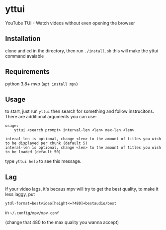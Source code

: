 # yttui
YouTube TUI - Watch videos without even opening the browser


## Installation

clone and cd in the directory, then run
```./install.sh```
this will make the yttui command avaiable

## Requirements
python 3.8+
mvp (```apt install mpv```)

## Usage
to start, just run
```yttui```
then search for something and follow instrucitons.
There are additional arguments you can use:
```
usage:
    yttui <search prompt> interval-len <len> max-len <len>

interal-len is optional, change <len> to the amount of titles you wish to be displayed per chunk (default 5)
interal-len is optional, change <len> to the amount of titles you wish to be loaded (default 50)
```
type ```yttui help``` to see this message.

## Lag
If your video lags, it's becaus mpv will try to get the best quality, to make it less laggy, put

```
ytdl-format=bestvideo[height<=?480]+bestaudio/best
```

in ```~/.config/mpv/mpv.conf```

(change that 480 to the max quality you wanna accept)
